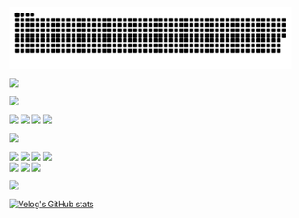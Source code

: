 ![snake gif](https://github.com/JunTaeHahm/JunTaeHahm/blob/output/github-contribution-grid-snake.svg)

<img src="https://user-images.githubusercontent.com/111362079/192101575-4d8d1bde-1008-447b-ac33-4e4b416b4b7a.png" width="320" /><br />

<img src="https://user-images.githubusercontent.com/111362079/192100425-0bf15ada-8c9b-4d73-b993-48e3f966fb59.png" width="300" /><br />

<img src="https://capsule-render.vercel.app/api?type=transparent&section=footer&text=👨🏻‍💻%20JUNTAE%20HAHM&animation=fadeIn&fontColor=bbdefb&fontSize=50&fontAlign=25&fontAlignY=70" height="60" />

<span>
<a href="mailto:jth5287@icloud.com"><img src="https://img.shields.io/badge/MAIL-e0e0e0?style=round-square&logo=apple&logoColor=black"/></a>
<a href="https://velog.io/@ahuuae"><img src="https://img.shields.io/badge/Velog-e0e0e0?style=round-square&logo=Velog&logoColor=black"/></a>
<a href="https://www.instagram.com/ahuuae/"><img src="https://img.shields.io/badge/Instagram-e0e0e0?style=round-square&logo=Instagram&logoColor=black"/></a><br />

<img src="https://capsule-render.vercel.app/api?type=transparent&section=footer&text=🛠%20Stack%20n%20Tool&animation=fadeIn&fontColor=bbdefb&fontSize=50&fontAlign=20&fontAlignY=70" height="60" /><br />

<img src="https://img.shields.io/badge/HTML5-f6f6f6?style=round-square&logo=HTML5&logoColor=black"/>
<img src="https://img.shields.io/badge/CSS3-f6f6f6?style=round-square&logo=CSS3&logoColor=black"/>
<img src="https://img.shields.io/badge/JavaScript-f6f6f6?style=round-square&logo=JavaScript&logoColor=black"/>

<img src="https://img.shields.io/badge/React-f6f6f6?style=round-square&logo=react&logoColor=black"/>
<br />
<img src="https://img.shields.io/badge/VS Code-212121?style=round-square&logo=Visual Studio Code&logoColor=white"/>
<img src="https://img.shields.io/badge/GitHub-212121?style=round-square&logo=GitHub&logoColor=white"/>
<img src="https://img.shields.io/badge/Figma-212121?style=round-square&logo=Figma&logoColor=white"/><br />

<img src="https://capsule-render.vercel.app/api?type=transparent&section=footer&text=📝%20Recent%20Post&animation=fadeIn&fontColor=bbdefb&fontSize=50&fontAlign=20&fontAlignY=70" height="60" /><br />

[![Velog's GitHub stats](https://velog-readme-stats.vercel.app/api?name=ahuuae)](https://velog.io/@ahuuae)
